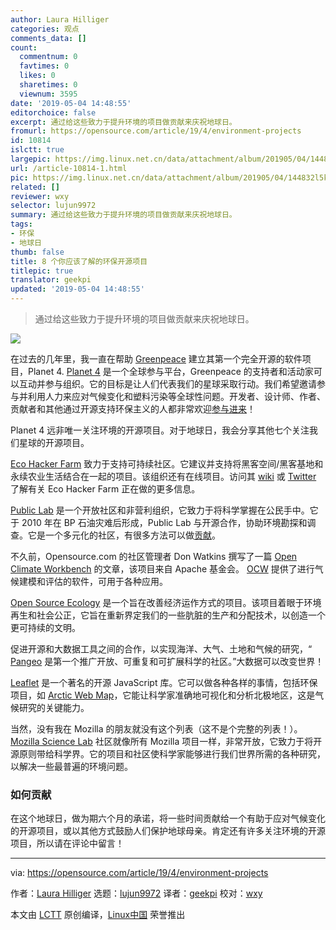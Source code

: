 ```yaml
---
author: Laura Hilliger
categories: 观点
comments_data: []
count:
  commentnum: 0
  favtimes: 0
  likes: 0
  sharetimes: 0
  viewnum: 3595
date: '2019-05-04 14:48:55'
editorchoice: false
excerpt: 通过给这些致力于提升环境的项目做贡献来庆祝地球日。
fromurl: https://opensource.com/article/19/4/environment-projects
id: 10814
islctt: true
largepic: https://img.linux.net.cn/data/attachment/album/201905/04/144832l5kg9xogo9gu2aw2.jpg
url: /article-10814-1.html
pic: https://img.linux.net.cn/data/attachment/album/201905/04/144832l5kg9xogo9gu2aw2.jpg.thumb.jpg
related: []
reviewer: wxy
selector: lujun9972
summary: 通过给这些致力于提升环境的项目做贡献来庆祝地球日。
tags:
- 环保
- 地球日
thumb: false
title: 8 个你应该了解的环保开源项目
titlepic: true
translator: geekpi
updated: '2019-05-04 14:48:55'
---
```



> 
> 通过给这些致力于提升环境的项目做贡献来庆祝地球日。
> 
> 
> 


![](/data/attachment/album/201905/04/144832l5kg9xogo9gu2aw2.jpg)


在过去的几年里，我一直在帮助 [Greenpeace](http://www.greenpeace.org) 建立其第一个完全开源的软件项目，Planet 4. [Planet 4](http://medium.com/planet4) 是一个全球参与平台，Greenpeace 的支持者和活动家可以互动并参与组织。它的目标是让人们代表我们的星球采取行动。我们希望邀请参与并利用人力来应对气候变化和塑料污染等全球性问题。开发者、设计师、作者、贡献者和其他通过开源支持环保主义的人都非常欢迎[参与进来](https://planet4.greenpeace.org/community/#partners-open-sourcers)！


Planet 4 远非唯一关注环境的开源项目。对于地球日，我会分享其他七个关注我们星球的开源项目。


[Eco Hacker Farm](https://wiki.ecohackerfarm.org/start) 致力于支持可持续社区。它建议并支持将黑客空间/黑客基地和永续农业生活结合在一起的项目。该组织还有在线项目。访问其 [wiki](https://wiki.ecohackerfarm.org/) 或 [Twitter](https://twitter.com/EcoHackerFarm) 了解有关 Eco Hacker Farm 正在做的更多信息。


[Public Lab](https://publiclab.org/) 是一个开放社区和非营利组织，它致力于将科学掌握在公民手中。它于 2010 年在 BP 石油灾难后形成，Public Lab 与开源合作，协助环境勘探和调查。它是一个多元化的社区，有很多方法可以做[贡献](https://publiclab.org/contribute)。


不久前，Opensource.com 的社区管理者 Don Watkins 撰写了一篇 [Open Climate Workbench](https://opensource.com/article/17/1/apache-open-climate-workbench) 的文章，该项目来自 Apache 基金会。 [OCW](https://climate.apache.org/) 提供了进行气候建模和评估的软件，可用于各种应用。


[Open Source Ecology](https://wiki.opensourceecology.org/wiki/Project_needs) 是一个旨在改善经济运作方式的项目。该项目着眼于环境再生和社会公正，它旨在重新界定我们的一些肮脏的生产和分配技术，以创造一个更可持续的文明。


促进开源和大数据工具之间的合作，以实现海洋、大气、土地和气候的研究，“ [Pangeo](http://pangeo.io/) 是第一个推广开放、可重复和可扩展科学的社区。”大数据可以改变世界！


[Leaflet](https://leafletjs.com/) 是一个著名的开源 JavaScript 库。它可以做各种各样的事情，包括环保项目，如 [Arctic Web Map](https://webmap.arcticconnect.ca/#ac_3573/2/20.8/-65.5)，它能让科学家准确地可视化和分析北极地区，这是气候研究的关键能力。


当然，没有我在 Mozilla 的朋友就没有这个列表（这不是个完整的列表！）。[Mozilla Science Lab](https://science.mozilla.org/) 社区就像所有 Mozilla 项目一样，非常开放，它致力于将开源原则带给科学界。它的项目和社区使科学家能够进行我们世界所需的各种研究，以解决一些最普遍的环境问题。


### 如何贡献


在这个地球日，做为期六个月的承诺，将一些时间贡献给一个有助于应对气候变化的开源项目，或以其他方式鼓励人们保护地球母亲。肯定还有许多关注环境的开源项目，所以请在评论中留言！




---


via: <https://opensource.com/article/19/4/environment-projects>


作者：[Laura Hilliger](https://opensource.com/users/laurahilliger) 选题：[lujun9972](https://github.com/lujun9972) 译者：[geekpi](https://github.com/geekpi) 校对：[wxy](https://github.com/wxy)


本文由 [LCTT](https://github.com/LCTT/TranslateProject) 原创编译，[Linux中国](https://linux.cn/) 荣誉推出